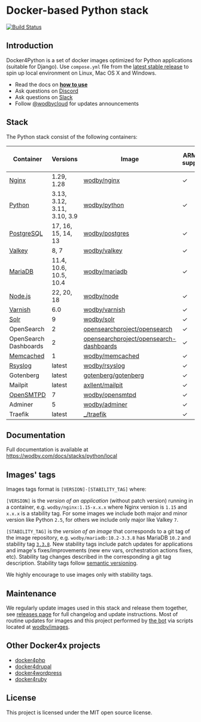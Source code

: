 # Docker-based Python stack

[![Build Status](https://github.com/wodby/docker4python/workflows/Run%20tests/badge.svg)](https://github.com/wodby/docker4python/actions)

## Introduction

Docker4Python is a set of docker images optimized for Python applications (suitable for Django). Use
`compose.yml` file from the [latest stable release](https://github.com/wodby/docker4python/releases) to spin up local environment on Linux, Mac OS X and Windows.

- Read the docs on [**how to use**](https://wodby.com/docs/stacks/python/local#usage)
- Ask questions on [Discord](http://discord.wodby.com/)
- Ask questions on [Slack](http://slack.wodby.com/)
- Follow [@wodbycloud](https://twitter.com/wodbycloud) for updates announcements

## Stack

The Python stack consist of the following containers:

| Container             | Versions                    | Image                                     | ARM64 support | Enabled by default |
|-----------------------|-----------------------------|-------------------------------------------|---------------|--------------------|
| [Nginx]               | 1.29, 1.28                  | [wodby/nginx]                             | ✓             | ✓                  |
| [Python]              | 3.13, 3.12, 3.11, 3.10, 3.9 | [wodby/python]                            | ✓             | ✓                  |
| [PostgreSQL]          | 17, 16, 15, 14, 13          | [wodby/postgres]                          | ✓             | ✓                  |
| [Valkey]              | 8, 7                        | [wodby/valkey]                            | ✓             | ✓                  |
| [MariaDB]             | 11.4, 10.6, 10.5, 10.4      | [wodby/mariadb]                           | ✓             |                    |
| [Node.js]             | 22, 20, 18                  | [wodby/node]                              | ✓             |                    |
| [Varnish]             | 6.0                         | [wodby/varnish]                           | ✓             |                    |
| [Solr]                | 9                           | [wodby/solr]                              | ✓             |                    |
| OpenSearch            | 2                           | [opensearchproject/opensearch]            | ✓             |                    |
| OpenSearch Dashboards | 2                           | [opensearchproject/opensearch-dashboards] | ✓             |                    |
| [Memcached]           | 1                           | [wodby/memcached]                         | ✓             |                    |
| [Rsyslog]             | latest                      | [wodby/rsyslog]                           | ✓             |                    |
| Gotenberg             | latest                      | [gotenberg/gotenberg]                     | ✓             | ✓                  |
| Mailpit               | latest                      | [axllent/mailpit]                         | ✓             | ✓                  |
| [OpenSMTPD]           | 7                           | [wodby/opensmtpd]                         | ✓             |                    |
| Adminer               | 5                           | [wodby/adminer]                           | ✓             |                    |
| Traefik               | latest                      | [_/traefik]                               | ✓             | ✓                  |

## Documentation

Full documentation is available at https://wodby.com/docs/stacks/python/local

## Images' tags

Images tags format is `[VERSION]-[STABILITY_TAG]` where:

`[VERSION]` is the _version of an application_ (without patch version) running in a container, e.g.
`wodby/nginx:1.15-x.x.x` where Nginx version is `1.15` and
`x.x.x` is a stability tag. For some images we include both major and minor version like Python
`2.5`, for others we include only major like Valkey `7`.

`[STABILITY_TAG]` is the _version of an image_ that corresponds to a git tag of the image repository, e.g.
`wodby/mariadb:10.2-3.3.8` has MariaDB `10.2` and stability tag [
`3.3.8`](https://github.com/wodby/mariadb/releases/tag/3.3.8). New stability tags include patch updates for applications and image's fixes/improvements (new env vars, orchestration actions fixes, etc). Stability tag changes described in the corresponding a git tag description. Stability tags follow [semantic versioning](https://semver.org/).

We highly encourage to use images only with stability tags.

## Maintenance

We regularly update images used in this stack and release them together, see [releases page](https://github.com/wodby/docker4python/releases) for full changelog and update instructions. Most of routine updates for images and this project performed by [the bot](https://github.com/wodbot) via scripts located at [wodby/images](https://github.com/wodby/images).

## Other Docker4x projects

* [docker4php](https://github.com/wodby/docker4php)
* [docker4drupal](https://github.com/wodby/docker4drupal)
* [docker4wordpress](https://github.com/wodby/docker4wordpress)
* [docker4ruby](https://github.com/wodby/docker4ruby)

## License

This project is licensed under the MIT open source license.

[MariaDB]: https://wodby.com/docs/stacks/python/containers#mariadb

[Memcached]: https://wodby.com/docs/stacks/python/containers#memcached

[Nginx]: https://wodby.com/docs/stacks/python/containers#nginx

[Node.js]: https://wodby.com/docs/stacks/python/containers#node

[OpenSMTPD]: https://wodby.com/docs/stacks/python/containers#opensmtpd

[PostgreSQL]: https://wodby.com/docs/stacks/python/containers#postgres

[Valkey]: https://wodby.com/docs/stacks/python/containers#valkey

[Rsyslog]: https://wodby.com/docs/stacks/python/containers#rsyslog

[Python]: https://wodby.com/docs/stacks/python/containers#python

[Solr]: https://wodby.com/docs/stacks/solr

[Varnish]: https://wodby.com/docs/stacks/python/containers#varnish

[_/traefik]: https://hub.docker.com/_/traefik

[gotenberg/gotenberg]: https://hub.docker.com/r/gotenberg/gotenberg

[blackfire/blackfire]: https://hub.docker.com/r/blackfire/blackfire

[axllent/mailpit]: https://hub.docker.com/r/axllent/mailpit

[wodby/adminer]: https://hub.docker.com/r/wodby/adminer

[wodby/mariadb]: https://github.com/wodby/mariadb

[wodby/memcached]: https://github.com/wodby/memcached

[wodby/nginx]: https://github.com/wodby/nginx

[wodby/node]: https://github.com/wodby/node

[wodby/opensmtpd]: https://github.com/wodby/opensmtpd

[wodby/postgres]: https://github.com/wodby/postgres

[wodby/valkey]: https://github.com/wodby/valkey

[wodby/rsyslog]: https://hub.docker.com/r/wodby/rsyslog

[wodby/python]: https://github.com/wodby/python

[wodby/solr]: https://github.com/wodby/solr

[wodby/varnish]: https://github.com/wodby/varnish

[opensearchproject/opensearch]: https://hub.docker.com/r/opensearchproject/opensearch

[opensearchproject/opensearch-dashboards]: https://hub.docker.com/r/opensearchproject/opensearch-dashboards

